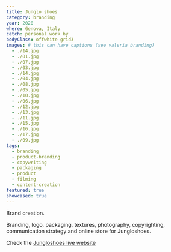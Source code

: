 ```yaml
---
title: Junglo shoes
category: branding
year: 2020
where: Genova, Italy
catch: personal work by
bodyClass: offwhite grid3
images: # this can have captions (see valeria branding)
  - ./14.jpg
  - ./01.jpg
  - ./07.jpg
  - ./03.jpg
  - ./14.jpg
  - ./04.jpg
  - ./08.jpg
  - ./05.jpg
  - ./10.jpg
  - ./06.jpg
  - ./12.jpg
  - ./13.jpg
  - ./11.jpg
  - ./15.jpg
  - ./16.jpg
  - ./17.jpg
  - ./09.jpg
tags:
  - branding
  - product-branding
  - copywriting
  - packaging
  - product
  - filming
  - content-creation
featured: true
showcased: true
---
```


Brand creation.

Branding, logo, packaging, textures, photography, copyrighting, communication strategy and online store for Jungloshoes.

Check the [Jungloshoes live website](https://junglo.shoes/?source=rokma.com)
